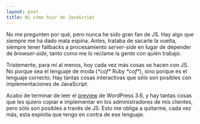 ```yaml
---
layout: post
title: Ni cómo huir de JavaScript
---
```


No me pregunten por qué, pero nunca he sido gran fan de JS. Hay algo que siempre me ha dado mala espina. Antes, trataba de sacarle la vuelta, siempre tener fallbacks a procesamiento *server-side* en lugar de depender de *browser-side*, tanto como me lo reclame la gente con quién trabajo.

Tristemente, para mí al menos, hoy cada vez más cosas se hacen con JS. No porque sea el lenguaje de moda (*\*cof\** Ruby *\*cof\**), sino porque es el lenguaje correcto. Hay tantas cosas interactivas que sólo son posibles con implementaciones de JavaScript.

Acabo de terminar de leer el [preview](http://blog.teamtreehouse.com/a-preview-of-wordpress-3-6) de WordPress 3.6, y hay tantas cosas que les quiero copiar e implementar en los administradores de mis clientes, pero sólo son posibles a través de JS. Esto me obliga a quitarme, cada vez más, esta espinita que tengo en contra de ese lenguaje.
